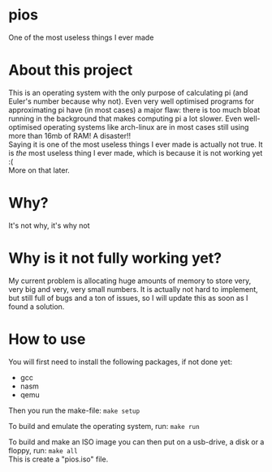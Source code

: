 # pios
One of the most useless things I ever made

# About this project
This is an operating system with the only purpose of calculating pi (and Euler's number because why not). Even very well optimised programs for approximating pi have (in most cases) a major flaw: there is too much bloat running in the background that makes computing pi a lot slower. Even well-optimised operating systems like arch-linux are in most cases still using more than 16mb of RAM! A disaster!!  
Saying it is one of the most useless things I ever made is actually not true. It is _the_ most useless thing I ever made, which is because it is not working yet :(  
More on that later.  



# Why?
It's not why, it's why not


# Why is it not fully working yet?
My current problem is allocating huge amounts of memory to store very, very big and very, very small numbers. It is actually not hard to implement, but still full of bugs and a ton of issues, so I will update this as soon as I found a solution.  


# How to use
You will first need to install the following packages, if not done yet:
  - gcc
  - nasm
  - qemu

Then you run the make-file: `make setup`  

To build and emulate the operating system, run: `make run`  

To build and make an ISO image you can then put on a usb-drive, a disk or a floppy, run: `make all`  
This is create a "pios.iso" file.
